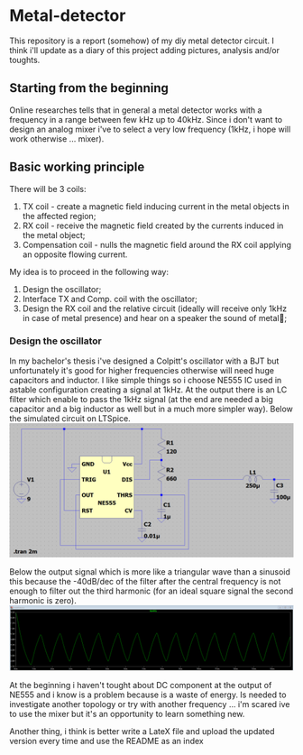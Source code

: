 # Metal-detector
This repository is a report (somehow) of my diy metal detector circuit. I think i'll update as a diary of this project adding pictures, analysis and/or toughts.

## Starting from the beginning
Online researches tells that in general a metal detector works with a frequency in a range between few kHz up to 40kHz. Since i don't want to design an analog mixer i've to select a very low frequency (1kHz, i hope will work otherwise ... mixer).

## Basic working principle
There will be 3 coils:
1. TX coil - create a magnetic field inducing current in the metal objects in the affected region;
2. RX coil - receive the magnetic field created by the currents induced in the metal object; 
3. Compensation coil - nulls the magnetic field around the RX coil applying an opposite flowing current.

My idea is to proceed in the following way:
1. Design the oscillator;
2. Interface TX and Comp. coil with the oscillator;
3. Design the RX coil and the relative circuit (ideally will receive only 1kHz in case of metal presence) and hear on a speaker the sound of metal🤘;

### Design the oscillator
In my bachelor's thesis i've designed a Colpitt's oscillator with a BJT but unfortunately it's good for higher frequencies otherwise will need huge capacitors and inductor.
I like simple things so i choose NE555 IC used in astable configuration creating a signal at 1kHz.
At the output there is an LC filter which enable to pass the 1kHz signal (at the end are needed a big capacitor and a big inductor as well but in a much more simpler way).
Below the simulated circuit on LTSpice.
![Alt text](oscillatorCircuit.png "Oscillator circuit")

Below the output signal which is more like a triangular wave than a sinusoid this because the -40dB/dec of the filter after the central frequency is not enough to filter out the third harmonic (for an ideal square signal the second harmonic is zero).
![Alt text](outSignalOscillator.png "Output oscilator signal")

At the beginning i haven't tought about DC component at the output of NE555 and i know is a problem because is a waste of energy. Is needed to investigate another topology or try with another frequency ... i'm scared ive to use the mixer but it's an opportunity to learn something new. 

Another thing, i think is better write a LateX file and upload the updated version every time and use the README as an index
